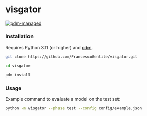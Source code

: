 # visgator

[![pdm-managed](https://img.shields.io/badge/pdm-managed-blueviolet)](https://pdm.fming.dev)

### Installation

Requires Python 3.11 (or higher) and [pdm](https://github.com/pdm-project/pdm).

```bash
git clone https://github.com/FrancescoGentile/visgator.git

cd visgator

pdm install
```

### Usage

Example command to evaluate a model on the test set:

```bash
python -m visgator --phase test --config config/example.json
```
